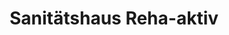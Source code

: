---
title: "Sanitätshaus Reha-aktiv"
url: /chemnitz/sanitaetshaus-reha-aktiv/
shop: Sanitätshaus
---